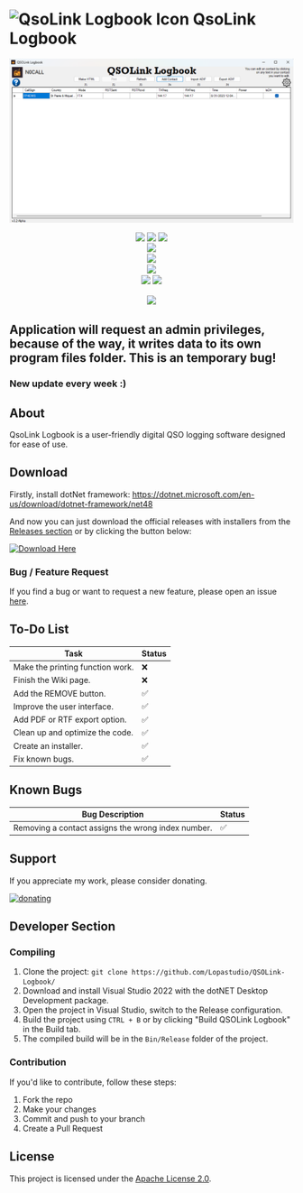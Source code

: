# ![QsoLink Logbook Icon](QSOLink_Icon_Full_New.ico) QsoLink Logbook

![QsoLink Logbook Image](screenshot.png)

<p align= "center">
   <img src="https://img.shields.io/github/languages/top/Lopastudio/QSOLink-Logbook">
   <img src="https://img.shields.io/github/stars/Lopastudio/QSOLink-Logbook">
   <img src="https://img.shields.io/github/forks/Lopastudio/QSOLink-Logbook">
   <br>
   <img src="https://img.shields.io/github/last-commit/Lopastudio/QSOLink-Logbook">
   <br>
   <img src="https://img.shields.io/github/downloads/Lopastudio/QSOLink-Logbook/total">
   <br>
   <img src="https://img.shields.io/github/license/Lopastudio/QSOLink-Logbook">
   <br>
   <img src="https://img.shields.io/github/issues/Lopastudio/QSOLink-Logbook">
   <img src="https://img.shields.io/github/issues-closed/Lopastudio/QSOLink-Logbook">
   <br>
   <br>
   <img src="https://repobeats.axiom.co/api/embed/4f816b049bbc42e53f44225e7d4c72c6345d5b0c.svg">
</p>


## Application will request an admin privileges, because of the way, it writes data to its own program files folder. This is an temporary bug!

### New update every week :)

## About

QsoLink Logbook is a user-friendly digital QSO logging software designed for ease of use.

## Download
Firstly, install dotNet framework: https://dotnet.microsoft.com/en-us/download/dotnet-framework/net48

And now you can just download the official releases with installers from the [Releases section](https://github.com/Lopastudio/QSOLink-Logbook/releases) or by clicking the button below:

[![Download Here](https://github.com/Lopastudio/QSOLink-Logbook/releases)](https://github.com/Lopastudio/QSOLink-Logbook/releases)

### Bug / Feature Request

If you find a bug or want to request a new feature, please open an issue [here](https://github.com/Lopastudio/QSOLink-Logbook/issues/new).

## To-Do List

| Task                                           | Status |
| ---------------------------------------------- | ------ |
| Make the printing function work.               | ❌     |
| Finish the Wiki page.                          | ❌     |
| Add the REMOVE button.                         | ✅     |
| Improve the user interface.                    | ✅     |
| Add PDF or RTF export option.                  | ✅     |
| Clean up and optimize the code.                | ✅     |
| Create an installer.                           | ✅     |
| Fix known bugs.                                | ✅     |

## Known Bugs

| Bug Description                                | Status |
| ---------------------------------------------- | ------ |
| Removing a contact assigns the wrong index number. | ✅     |


## Support

If you appreciate my work, please consider donating.

[![donating](https://www.paypalobjects.com/en_US/i/btn/btn_donateCC_LG.gif)](https://www.paypal.com/donate/?hosted_button_id=JQM3976LAZR4U)

## Developer Section

### Compiling

1. Clone the project: `git clone https://github.com/Lopastudio/QSOLink-Logbook/`
2. Download and install Visual Studio 2022 with the dotNET Desktop Development package.
3. Open the project in Visual Studio, switch to the Release configuration.
4. Build the project using `CTRL + B` or by clicking "Build QSOLink Logbook" in the Build tab.
5. The compiled build will be in the `Bin/Release` folder of the project.

### Contribution

If you'd like to contribute, follow these steps:
1. Fork the repo
2. Make your changes
3. Commit and push to your branch
4. Create a Pull Request

## License

This project is licensed under the [Apache License 2.0](https://github.com/Lopastudio/QSOLink-Logbook/blob/master/LICENSE.txt).
